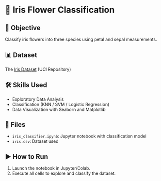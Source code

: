 # 🌸 Iris Flower Classification

## 📌 Objective
Classify iris flowers into three species using petal and sepal measurements.

## 📊 Dataset
The [Iris Dataset](https://archive.ics.uci.edu/ml/datasets/iris) (UCI Repository)

## 🛠️ Skills Used
- Exploratory Data Analysis
- Classification (KNN / SVM / Logistic Regression)
- Data Visualization with Seaborn and Matplotlib

## 📁 Files
- `iris_classifier.ipynb`: Jupyter notebook with classification model
- `iris.csv`: Dataset used

## ▶️ How to Run
1. Launch the notebook in Jupyter/Colab.
2. Execute all cells to explore and classify the dataset.
